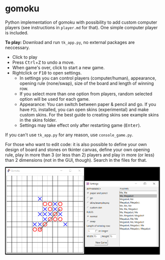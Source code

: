 # gomoku
Python implementation of gomoku with possibility to add custom computer players (see instructions in `player.md` for that). One simple computer player is included.

**To play:** Download and run `tk_app.py`, no external packages are neccessary.
 - Click to play
 - Press <kbd>Ctrl</kbd>+<kbd>Z</kbd> to undo a move.
 - When game's over, click to start a new game.
 - Rightclick or <kbd>F10</kbd> to open settings.
    - In settings you can control players (computer/human), appearance, opening rule (none/swap), size of the board and length of winning row.
    - If you select more than one option from players,
      random selected option will be used for each game.
    - Appearance: You can switch between paper & pencil and go. If you have `PIL` installed, you can open skins (experimental) and make custom skins. For the best guide to creating skins see example skins in the skins folder.
    - Settings may take effect only after restarting game (<kbd>Enter</kbd>).

If you can't use `tk_app.py` for any reason, use `console_game.py`.

For those who want to edit code: it is also possible to define your own design of board and stones on tkinter canvas, define your own opening rule, play in more than 3 (or less than 2) players and play in more (or less) than 2 dimensions (not in the GUI, though). Search in the files for that.

![how it looks](images/illustration.png)